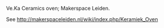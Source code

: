 Ve.Ka Ceramics oven; Makerspace Leiden.

See http://makerspaceleiden.nl/wiki/index.php/Keramiek_Oven


